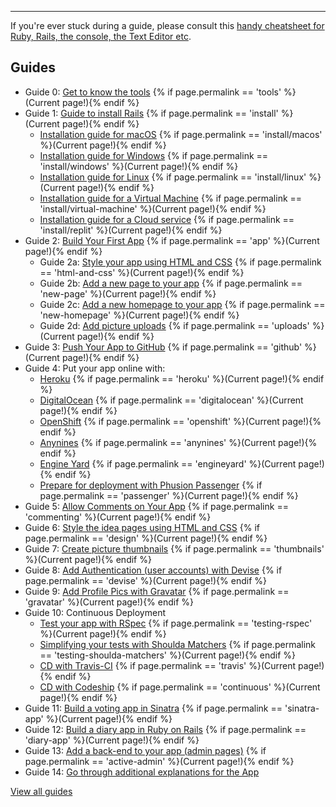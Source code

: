 <hr>

If you're ever stuck during a guide, please consult this [handy cheatsheet for Ruby, Rails, the console, the Text Editor etc](http://www.pragtob.info/rails-beginner-cheatsheet/).

## Guides

* Guide 0: [Get to know the tools](/tools) {% if page.permalink == 'tools' %}(Current page!){% endif %}
* Guide 1: [Guide to install Rails](/install) {% if page.permalink == 'install' %}(Current page!){% endif %}
  - [Installation guide for macOS](/install/macos) {% if page.permalink == 'install/macos' %}(Current page!){% endif %}
  - [Installation guide for Windows](/install/windows) {% if page.permalink == 'install/windows' %}(Current page!){% endif %}
  - [Installation guide for Linux](/install/linux) {% if page.permalink == 'install/linux' %}(Current page!){% endif %}
  - [Installation guide for a Virtual Machine](/install/virtual-machine) {% if page.permalink == 'install/virtual-machine' %}(Current page!){% endif %}
  - [Installation guide for a Cloud service](/install/replit) {% if page.permalink == 'install/replit' %}(Current page!){% endif %}
* Guide 2: [Build Your First App](/app) {% if page.permalink == 'app' %}(Current page!){% endif %}
  - Guide 2a: [Style your app using HTML and CSS](/html-and-css) {% if page.permalink == 'html-and-css' %}(Current page!){% endif %}
  - Guide 2b: [Add a new page to your app](/new-page) {% if page.permalink == 'new-page' %}(Current page!){% endif %}
  - Guide 2c: [Add a new homepage to your app](/new-homepage) {% if page.permalink == 'new-homepage' %}(Current page!){% endif %}
  - Guide 2d: [Add picture uploads](/uploads) {% if page.permalink == 'uploads' %}(Current page!){% endif %}
* Guide 3: [Push Your App to GitHub](/github) {% if page.permalink == 'github' %}(Current page!){% endif %}
* Guide 4: Put your app online with:
  - [Heroku](/heroku) {% if page.permalink == 'heroku' %}(Current page!){% endif %}
  - [DigitalOcean](/digitalocean) {% if page.permalink == 'digitalocean' %}(Current page!){% endif %}
  - [OpenShift](/openshift) {% if page.permalink == 'openshift' %}(Current page!){% endif %}
  - [Anynines](/anynines) {% if page.permalink == 'anynines' %}(Current page!){% endif %}
  - [Engine Yard](/engineyard) {% if page.permalink == 'engineyard' %}(Current page!){% endif %}
  - [Prepare for deployment with Phusion Passenger](/passenger) {% if page.permalink == 'passenger' %}(Current page!){% endif %}
* Guide 5: [Allow Comments on Your App](/commenting) {% if page.permalink == 'commenting' %}(Current page!){% endif %}
* Guide 6: [Style the idea pages using HTML and CSS](/design) {% if page.permalink == 'design' %}(Current page!){% endif %}
* Guide 7: [Create picture thumbnails](/thumbnails) {% if page.permalink == 'thumbnails' %}(Current page!){% endif %}
* Guide 8: [Add Authentication (user accounts) with Devise](/devise) {% if page.permalink == 'devise' %}(Current page!){% endif %}
* Guide 9: [Add Profile Pics with Gravatar](/gravatar) {% if page.permalink == 'gravatar' %}(Current page!){% endif %}
* Guide 10: Continuous Deployment
  - [Test your app with RSpec](/testing-rspec) {% if page.permalink == 'testing-rspec' %}(Current page!){% endif %}
  - [Simplifying your tests with Shoulda Matchers](/testing-shoulda-matchers) {% if page.permalink == 'testing-shoulda-matchers' %}(Current page!){% endif %}
  - [CD with Travis-CI](/continuous-travis) {% if page.permalink == 'travis' %}(Current page!){% endif %}
  - [CD with Codeship](/continuous) {% if page.permalink == 'continuous' %}(Current page!){% endif %}
* Guide 11: [Build a voting app in Sinatra](/sinatra-app) {% if page.permalink == 'sinatra-app' %}(Current page!){% endif %}
* Guide 12: [Build a diary app in Ruby on Rails](/diary-app) {% if page.permalink == 'diary-app' %}(Current page!){% endif %}
* Guide 13: [Add a back-end to your app (admin pages)](/backend-with-active-admin) {% if page.permalink == 'active-admin' %}(Current page!){% endif %}
* Guide 14: [Go through additional explanations for the App](https://github.com/lbain/railsgirls)

[View all guides](/)
